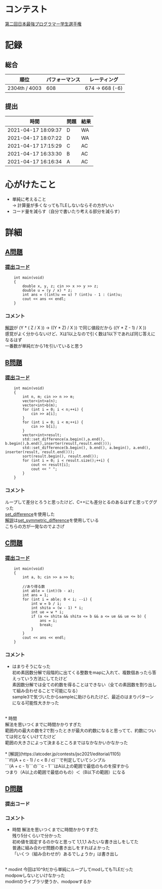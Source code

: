 # コンテスト
[第二回日本最強プログラマー学生選手権](https://atcoder.jp/contests/jsc2021?lang=ja)

# 記録
## 総合
|  順位  |  パフォーマンス  | レーティング |
| ---- | ---- | ---- |
|  2304th / 4003  |  608  | 674 → 668 (-6) |

## 提出
|  時間  |  問題  | 結果 |
| ---- | ---- | ---- |
|  2021-04-17 18:09:37  |  D  | WA |
|  2021-04-17 18:07:22  |  D  | WA |
|  2021-04-17 17:15:29  |  C  | AC |
|  2021-04-17 16:33:30  |  B  | AC |
|  2021-04-17 16:16:34  |  A  | AC |

# 心がけたこと
* 単純に考えること<br>
 → 計算量が多くなってもTLEしないならその方がいい<br>
* コード量を減らす（自分で書いたり考える部分を減らす）<br>

# 詳細
## [A問題](https://atcoder.jp/contests/jsc2021/tasks/jsc2021_a)
### [提出コード](https://atcoder.jp/contests/jsc2021/submissions/21807343)
```
	int main(void)
	{
		double x, y, z; cin >> x >> y >> z;
		double u = (y / x) * z;
		int ans = ((int)u == u) ? (int)u - 1 : (int)u;
		cout << ans << endl;
	}
```

### コメント
[解説](https://atcoder.jp/contests/jsc2021/editorial/1103)が (Y * ( Z / X )) → ((Y * Z) / X )) で同じ値段だから ((Y * Z - 1) / X ))<br>
感覚がよく分からないけど、Xは1以上なので引く数は1以下であれば同じ答えになるはず<br>
一番数が単純だから1を引いていると思う<br>

## [B問題](https://atcoder.jp/contests/jsc2021/tasks/jsc2021_b)
### [提出コード](https://atcoder.jp/contests/jsc2021/submissions/21814665)
```
	int main(void)
	{
		int n, m; cin >> n >> m;
		vector<int>a(n);
		vector<int>b(m);
		for (int i = 0; i < n;++i) {
			cin >> a[i];
		}
		for (int i = 0; i < m;++i) {
			cin >> b[i];
		}
		vector<int>result;
		std::set_difference(a.begin(),a.end(), b.begin(),b.end(),inserter(result,result.end()));
		std::set_difference(b.begin(), b.end(), a.begin(), a.end(), inserter(result, result.end()));
		sort(result.begin(), result.end());
		for (int i = 0; i < result.size();++i) {
			cout << result[i];
			cout << " ";
		}
	}
```

### コメント
ループして差分とろうと思ったけど、C++にも差分とるのあるはずと思ってググった<br>
[set_difference](https://cpprefjp.github.io/reference/algorithm/set_difference.html)を使用した<br>
[解説](https://atcoder.jp/contests/jsc2021/editorial/1104)は[set_symmetric_difference](https://cpprefjp.github.io/reference/algorithm/set_symmetric_difference.html)を使用している<br>
こちらの方が一発なのでよさげ

## [C問題](https://atcoder.jp/contests/jsc2021/tasks/jsc2021_c)
### [提出コード](https://atcoder.jp/contests/jsc2021/submissions/21822527)
```
	int main(void)
	{
		int a, b; cin >> a >> b;
		
		//あり得る数
		int able = (int)(b - a);
		int ans = 1;
		for (int i = able; 0 < i; --i) {
			int w = b / i;
			int shita = (w - 1) * i;
			int ue = w * i;
			if (a <= shita && shita <= b && a <= ue && ue <= b) {
				ans = i;
				break;
			}
		}
		cout << ans << endl;
	}
```

### コメント
* はまりそうになった<br>
初め素因数分解で段階的に出てくる整数をmapに入れて、複数個あったら答えっていう方法にしてたけど<br>
素因数分解では全ての約数を得ることはできない（全ての素因数を割り出して組み合わせることで可能になる）<br>
sample3で気づいたからsampleに助けられたけど、最近のはまりパターンになる可能性大きかった<br>
<br>
* 時間<br>
解法を思いつくまでに時間かかりすぎた<br>
範囲内の最大の数を2で割ったときが最大の約数になると思ってて、約数については何となくいけてたけど<br>
範囲の大きさによって決まるところまではなかなかいかなかった<br>
<br>
* [解説](https://atcoder.jp/contests/jsc2021/editorial/1105)<br>
```if((A + c - 1) / c < B / c)```で判定していてシンプル<br>
```(A + c - 1)```の```c - 1```はA以上の範囲で最低のものを探すから<br>
つまり（A以上の範囲で最低のもの）＜（B以下の範囲）になる

## [D問題](https://atcoder.jp/contests/jsc2021/tasks/jsc2021_d)
### 提出コード

### コメント
* 時間
解法を思いつくまでに時間かかりすぎた<br>
残り5分くらいで分かった<br>
初め値を固定するのかなと思って 1,1,1,1 みたいな書き出しをしてた<br>
普通に組み合わせ問題の書き出しをすればよかった<br>
「いくつ（組み合わせが）あるでしょうか」は書き出し<br>
<br>
* modint
今回は10^9だから単純にループしてmodしてもTLEだった<br>
modpowしないといけなかった<br>
modintのライブラリ使うか、modpowするか
